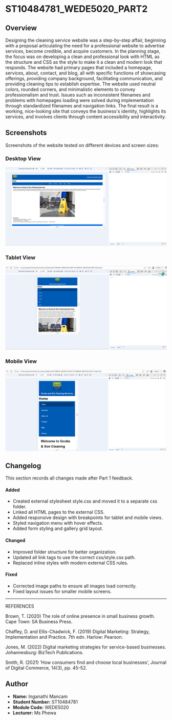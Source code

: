 # ST10484781_WEDE5020_PART2
## Overview
Designing the cleaning service website was a step-by-step affair, beginning with a proposal articulating the need for a professional website to advertise services, become credible, and acquire customers. In the planning stage, the focus was on developing a clean and professional look with HTML as the structure and CSS as the style to make it a clean and modern look that responds. The website had primary pages that included a homepage, services, about, contact, and blog, all with specific functions of showcasing offerings, providing company background, facilitating communication, and providing cleaning tips to establish expertise. The website used neutral colors, rounded corners, and minimalistic elements to convey professionalism and trust. Issues such as inconsistent filenames and problems with homepages loading were solved during implementation through standardized filenames and navigation links. The final result is a working, nice-looking site that conveys the business's identity, highlights its services, and involves clients through content accessibility and interactivity.


## Screenshots
Screenshots of the website tested on different devices and screen sizes:

### Desktop View
 <img src="images/desktop.png" alt="desktop" class="responsive-image">

### Tablet View
<img src="images/Tablet.png" alt="table" class="responsive-image">

### Mobile View
<img src="images/mobile.png" alt="mobile" class="responsive-image">


## Changelog
This section records all changes made after Part 1 feedback.

#### Added
- Created external stylesheet style.css and moved it to a separate css folder.
- Linked all HTML pages to the external CSS.
- Added responsive design with breakpoints for tablet and mobile views.
- Styled navigation menu with hover effects.
- Added form styling and gallery grid layout.

#### Changed
- Improved folder structure for better organization.
- Updated all link tags to use the correct css/style.css path.
- Replaced inline styles with modern external CSS rules.

#### Fixed
- Corrected image paths to ensure all images load correctly.
- Fixed layout issues for smaller mobile screens.

---


REFERENCES

Brown, T. (2020) The role of online presence in small business growth. Cape Town: SA Business Press.

Chaffey, D. and Ellis-Chadwick, F. (2019) Digital Marketing: Strategy, Implementation and Practice. 7th edn. Harlow: Pearson.

Jones, M. (2022) Digital marketing strategies for service-based businesses. Johannesburg: BizTech Publications.


Smith, R. (2021) ‘How consumers find and choose local businesses’, Journal of Digital Commerce, 14(3), pp. 45–52.

## Author
- **Name:** Inganathi Mancam  
- **Student Number:** ST10484781  
- **Module Code:** WEDE5020  
- **Lecturer:** Ms Phewa  

